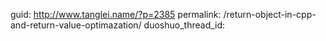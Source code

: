 guid: http://www.tanglei.name/?p=2385
permalink: /return-object-in-cpp-and-return-value-optimazation/
duoshuo_thread_id:
